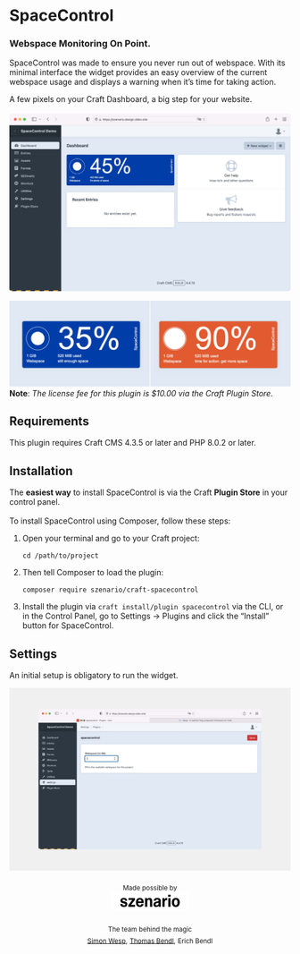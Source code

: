 # SpaceControl

### Webspace Monitoring On Point.

SpaceControl was made to ensure you never run out of webspace. With its minimal interface the widget provides an easy
overview of the current webspace usage and displays a warning when it’s time for taking action.  

A few pixels on your Craft Dashboard, a big step for your website.
<br><br>
![Screenshot](spacecontrol_demo-full.jpg)

![Screenshot](spacecontrol_demo-alerts.jpg)
**Note**: _The license fee for this plugin is $10.00 via the Craft Plugin Store._
## Requirements

This plugin requires Craft CMS 4.3.5 or later and PHP 8.0.2 or later.

## Installation

The **easiest way** to install SpaceControl is via the Craft **Plugin Store** in your control panel.  
<br> 
To install SpaceControl using Composer, follow these steps:

1. Open your terminal and go to your Craft project:

       cd /path/to/project

2. Then tell Composer to load the plugin:

       composer require szenario/craft-spacecontrol

3. Install the plugin via `craft install/plugin spacecontrol` via the CLI, or in the Control Panel, go to Settings →
   Plugins and click the “Install” button for SpaceControl.

## Settings

An initial setup is obligatory to run the widget.

![Screenshot](spacecontrol_demo-full-settings.jpg)

<div align="center">
  <sub>Made possible by</sub>
  <sub><br />
  <a href="https://szenario.design/" target="_blank">
    <img src="szenario-logo.svg" style="width:140px;" alt="szenario.design logo" /></a>
  </sub><br /><br />
  <sub>The team behind the magic</sub><br />
  <sub><a href="https://twitter.com/smonist">Simon Wesp</a>,</sub> 
  <sub><a href="https://twitter.com/thomasbendl">Thomas Bendl</a>,</sub>
  <sub>Erich Bendl</sub>  
</div>

